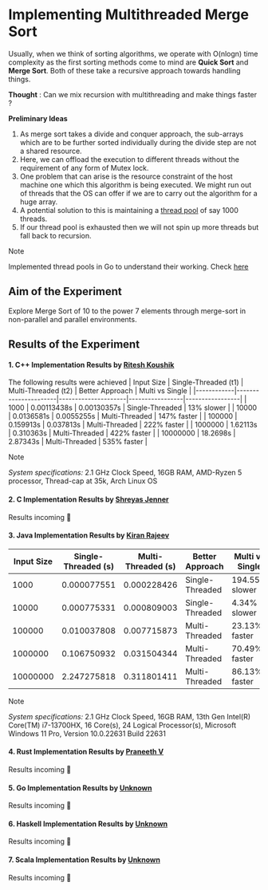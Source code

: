 # Implementing Multithreaded Merge Sort

Usually, when we think of sorting algorithms, we operate with O(nlogn) time 
complexity as the first sorting methods come to mind are **Quick Sort** and 
**Merge Sort**. Both of these take a recursive approach towards handling things. 

**Thought** : Can we mix recursion with multithreading and make things faster ?

**Preliminary Ideas**
1. As merge sort takes a divide and conquer approach, the sub-arrays which 
are to be further sorted individually during the divide step are not a shared 
resource.
2. Here, we can offload the execution to different threads without the 
requirement of any form of Mutex lock.
3. One problem that can arise is the resource constraint of the host machine 
one which this algorithm is being executed. We might run out of threads that 
the OS can offer if we are to carry out the algorithm for a huge array.
4. A potential solution to this is maintaining a [thread pool](https://www.youtube.com/watch?v=NgYS6mIUYmA&pp=ygULdGhyZWFkIHBvb2w%3D) of say 1000 threads.
5. If our thread pool is exhausted then we will not spin up more threads but fall 
back to recursion.

> [!NOTE]
> Implemented thread pools in Go to understand their working. Check [here](https://github.com/IAmRiteshKoushik/concurrency-in-depth/)

## Aim of the Experiment
Explore Merge Sort of 10 to the power 7 elements through merge-sort in 
non-parallel and parallel environments. 

## Results of the Experiment

#### 1. C++ Implementation Results by [Ritesh Koushik](https://github.com/IAmRiteshKoushik)
The following results were achieved
| Input Size | Single-Threaded (t1) | Multi-Threaded (t2) | Better Approach | Multi vs Single |
|------------|----------------------|---------------------|-----------------|-----------------|
| 1000       | 0.00113438s          | 0.00130357s         | Single-Threaded | 13% slower      |
| 10000      | 0.0136581s           | 0.0055255s          | Multi-Threaded  | 147% faster     |
| 100000     | 0.159913s            | 0.037813s           | Multi-Threaded  | 222% faster     |
| 1000000    | 1.62113s             | 0.310363s           | Multi-Threaded  | 422% faster     |
| 10000000   | 18.2698s             | 2.87343s            | Multi-Threaded  | 535% faster     |

> [!NOTE]
> *System specifications:* 2.1 GHz Clock Speed, 16GB RAM, AMD-Ryzen 5 processor,
Thread-cap at 35k, Arch Linux OS

#### 2. C Implementation Results by [Shreyas Jenner]()
Results incoming :construction:

#### 3. Java Implementation Results by [Kiran Rajeev](https://github.com/KiranRajeev-KV)
| Input Size  | Single-Threaded (s)  | Multi-Threaded (s)  | Better Approach       | Multi vs Single        |
|-------------|----------------------|---------------------|-----------------------|------------------------|
| 1000        | 0.000077551          | 0.000228426         | Single-Threaded       | 194.55% slower         |
| 10000       | 0.000775331          | 0.000809003         | Single-Threaded       | 4.34% slower           |
| 100000      | 0.010037808          | 0.007715873         | Multi-Threaded        | 23.13% faster          |
| 1000000     | 0.106750932          | 0.031504344         | Multi-Threaded        | 70.49% faster          |
| 10000000    | 2.247275818          | 0.311801411         | Multi-Threaded        | 86.13% faster          |


> [!NOTE]
> *System specifications:* 2.1 GHz Clock Speed, 16GB RAM, 13th Gen Intel(R) Core(TM) i7-13700HX,
16 Core(s), 24 Logical Processor(s), Microsoft Windows 11 Pro, Version 10.0.22631 Build 22631

#### 4. Rust Implementation Results by [Praneeth V]()
Results incoming :construction:

#### 5. Go Implementation Results by [Unknown]()
Results incoming :construction:

#### 6. Haskell Implementation Results by [Unknown]()
Results incoming :construction:

#### 7. Scala Implementation Results by [Unknown]()
Results incoming :construction:
